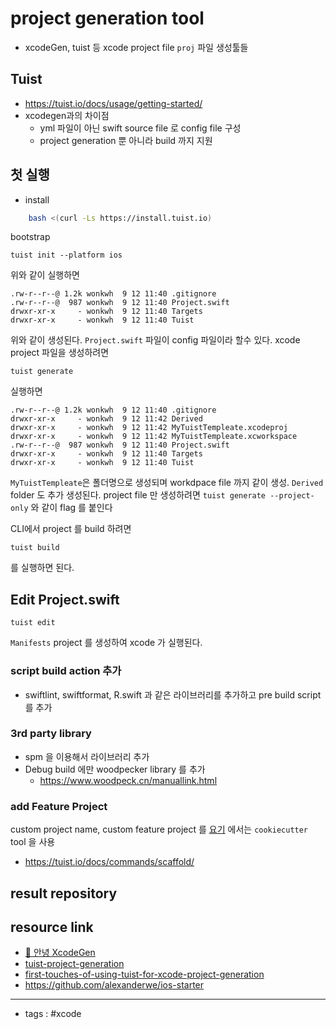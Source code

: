 # project generation tool 
- xcodeGen, tuist 등 xcode project file `proj` 파일 생성툴들
## Tuist
- https://tuist.io/docs/usage/getting-started/
- xcodegen과의 차이점
	- yml 파일이 아닌 swift source file 로 config file 구성
	- project generation 뿐 아니라 build 까지 지원


## 첫 실행
- install 
```bash
	bash <(curl -Ls https://install.tuist.io)
```

bootstrap

	tuist init --platform ios

위와 같이 실행하면 

	.rw-r--r--@ 1.2k wonkwh  9 12 11:40 .gitignore
	.rw-r--r--@  987 wonkwh  9 12 11:40 Project.swift
	drwxr-xr-x     - wonkwh  9 12 11:40 Targets
	drwxr-xr-x     - wonkwh  9 12 11:40 Tuist

위와 같이 생성된다.  `Project.swift` 파일이 config 파일이라 할수 있다. 
xcode project 파일을 생성하려면 

	tuist generate 
	
실행하면 

	.rw-r--r--@ 1.2k wonkwh  9 12 11:40 .gitignore
	drwxr-xr-x     - wonkwh  9 12 11:42 Derived
	drwxr-xr-x     - wonkwh  9 12 11:42 MyTuistTempleate.xcodeproj
	drwxr-xr-x     - wonkwh  9 12 11:42 MyTuistTempleate.xcworkspace
	.rw-r--r--@  987 wonkwh  9 12 11:40 Project.swift
	drwxr-xr-x     - wonkwh  9 12 11:40 Targets
	drwxr-xr-x     - wonkwh  9 12 11:40 Tuist

`MyTuistTempleate`은 폴더명으로 생성되며 workdpace file 까지 같이 생성.  `Derived` folder 도 추가 생성된다. 
project file 만 생성하려면 `tuist generate --project-only` 와 같이 flag 를 붙인다 

CLI에서 project 를 build 하려면 

	tuist build 

를 실행하면 된다. 

## Edit Project.swift

	tuist edit 

  `Manifests` project 를 생성하여 xcode 가 실행된다. 
  
  ### script build action 추가 
  - swiftlint, swiftformat, R.swift 과 같은 라이브러리를 추가하고 pre build script 를 추가

### 3rd party library
- spm 을 이용해서 라이브러리 추가
- Debug build 에만 woodpecker library 를 추가
	- https://www.woodpeck.cn/manuallink.html 

### add Feature Project
custom project name, custom feature project 를   [요기](https://github.com/alexanderwe/ios-starter) 에서는 `cookiecutter` tool 을 사용
- https://tuist.io/docs/commands/scaffold/

## result repository


## resource link
- [👋 안녕 XcodeGen](https://pilgwon.github.io/post/hello-xcodegen)
- [tuist-project-generation](https://developers.soundcloud.com/blog/tuist-project-generation)
- [first-touches-of-using-tuist-for-xcode-project-generation](https://medium.com/swlh/first-touches-of-using-tuist-for-xcode-project-generation-f46c630bc29b)
- https://github.com/alexanderwe/ios-starter
----
- tags : #xcode 
